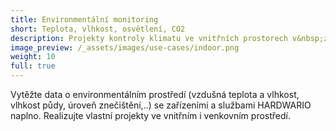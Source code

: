 ```yaml
---
title: Environmentální monitoring
short: Teplota, vlhkost, osvětlení, CO2
description: Projekty kontroly klimatu ve vnitřních prostorech v&nbsp;zemědělství, průmyslu, potravinářství i pro projekty chytrých firem a domácností.
image_preview: /_assets/images/use-cases/indoor.png
weight: 10
full: true
---
```


Vytěžte data o environmentálním prostředí (vzdušná teplota a vlhkost, vlhkost půdy, úroveň znečištění,..) se zařízeními a službami HARDWARIO naplno. Realizujte vlastní projekty ve vnitřním i&nbsp;venkovním prostředí.